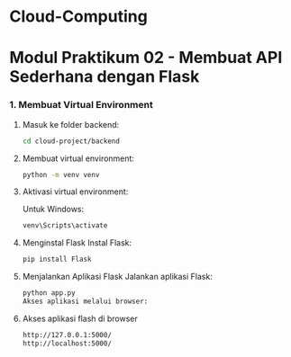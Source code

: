 # Cloud-Computing


# Modul Praktikum 02 - Membuat API Sederhana dengan Flask

### 1. Membuat Virtual Environment

1. Masuk ke folder backend:
   ```bash
   cd cloud-project/backend
   ```
2. Membuat virtual environment:

    ```bash
    python -m venv venv
    ```

3. Aktivasi virtual environment:

    Untuk Windows:
    ```bash
    venv\Scripts\activate
    ```

4. Menginstal Flask
Instal Flask:
    ```bash
    pip install Flask
    ```


5. Menjalankan Aplikasi Flask
Jalankan aplikasi Flask:
    ```bash
    python app.py
    Akses aplikasi melalui browser:
    ```
6. Akses aplikasi flash di browser
    ```bash
    http://127.0.0.1:5000/
    http://localhost:5000/
    ```
